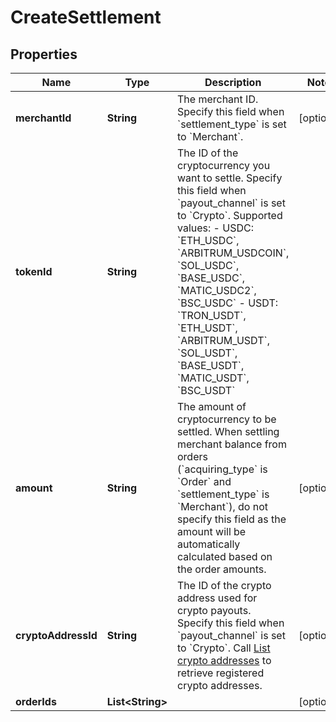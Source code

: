 

# CreateSettlement


## Properties

| Name | Type | Description | Notes |
|------------ | ------------- | ------------- | -------------|
|**merchantId** | **String** | The merchant ID. Specify this field when &#x60;settlement_type&#x60; is set to &#x60;Merchant&#x60;. |  [optional] |
|**tokenId** | **String** | The ID of the cryptocurrency you want to settle. Specify this field when &#x60;payout_channel&#x60; is set to &#x60;Crypto&#x60;. Supported values: - USDC: &#x60;ETH_USDC&#x60;, &#x60;ARBITRUM_USDCOIN&#x60;, &#x60;SOL_USDC&#x60;, &#x60;BASE_USDC&#x60;, &#x60;MATIC_USDC2&#x60;, &#x60;BSC_USDC&#x60; - USDT: &#x60;TRON_USDT&#x60;, &#x60;ETH_USDT&#x60;, &#x60;ARBITRUM_USDT&#x60;, &#x60;SOL_USDT&#x60;, &#x60;BASE_USDT&#x60;, &#x60;MATIC_USDT&#x60;, &#x60;BSC_USDT&#x60;  |  |
|**amount** | **String** | The amount of cryptocurrency to be settled. When settling merchant balance from orders (&#x60;acquiring_type&#x60; is &#x60;Order&#x60; and &#x60;settlement_type&#x60; is &#x60;Merchant&#x60;), do not specify this field as the amount will be automatically calculated based on the order amounts.  |  [optional] |
|**cryptoAddressId** | **String** | The ID of the crypto address used for crypto payouts. Specify this field when &#x60;payout_channel&#x60; is set to &#x60;Crypto&#x60;.  Call [List crypto addresses](https://www.cobo.com/developers/v2/api-references/payment/list-crypto-addresses) to retrieve registered crypto addresses.  |  [optional] |
|**orderIds** | **List&lt;String&gt;** |  |  [optional] |



